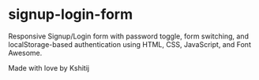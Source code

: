 # signup-login-form
Responsive Signup/Login form with password toggle, form switching, and localStorage-based authentication using HTML, CSS, JavaScript, and Font Awesome.

Made with love by Kshitij